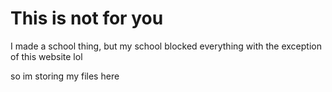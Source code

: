 # This is not for you

I made a school thing, but my school blocked everything with the exception of this website lol

so im storing my files here
